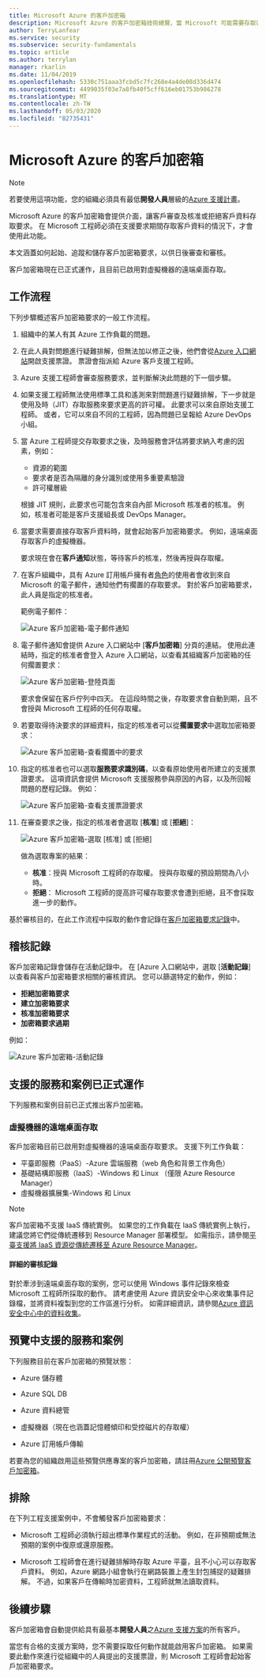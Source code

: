 ```yaml
---
title: Microsoft Azure 的客戶加密箱
description: Microsoft Azure 的客戶加密箱技術總覽，當 Microsoft 可能需要存取客戶資料時，可讓您控制雲端提供者的存取權。
author: TerryLanfear
ms.service: security
ms.subservice: security-fundamentals
ms.topic: article
ms.author: terrylan
manager: rkarlin
ms.date: 11/04/2019
ms.openlocfilehash: 5330c751aaa3fcbd5c7fc268e4a4de08d336d474
ms.sourcegitcommit: 4499035f03e7a8fb40f5cff616eb01753b986278
ms.translationtype: MT
ms.contentlocale: zh-TW
ms.lasthandoff: 05/03/2020
ms.locfileid: "82735431"
---
```

# <a name="customer-lockbox-for-microsoft-azure"></a>Microsoft Azure 的客戶加密箱

> [!NOTE]
> 若要使用這項功能，您的組織必須具有最低**開發人員**層級的[Azure 支援計畫](https://azure.microsoft.com/support/plans/)。

Microsoft Azure 的客戶加密箱會提供介面，讓客戶審查及核准或拒絕客戶資料存取要求。 在 Microsoft 工程師必須在支援要求期間存取客戶資料的情況下，才會使用此功能。

本文涵蓋如何起始、追蹤和儲存客戶加密箱要求，以供日後審查和審核。

客戶加密箱現在已正式運作，且目前已啟用對虛擬機器的遠端桌面存取。

## <a name="workflow"></a>工作流程

下列步驟概述客戶加密箱要求的一般工作流程。

1. 組織中的某人有其 Azure 工作負載的問題。

2. 在此人員對問題進行疑難排解，但無法加以修正之後，他們會從[Azure 入口網站](https://ms.portal.azure.com/signin/index/?feature.settingsportalinstance=mpac)開啟支援票證。 票證會指派給 Azure 客戶支援工程師。

3. Azure 支援工程師會審查服務要求，並判斷解決此問題的下一個步驟。

4. 如果支援工程師無法使用標準工具和遙測來對問題進行疑難排解，下一步就是使用及時（JIT）存取服務來要求更高的許可權。 此要求可以來自原始支援工程師。 或者，它可以來自不同的工程師，因為問題已呈報給 Azure DevOps 小組。

5. 當 Azure 工程師提交存取要求之後，及時服務會評估將要求納入考慮的因素，例如：
    - 資源的範圍
    - 要求者是否為隔離的身分識別或使用多重要素驗證
    - 許可權層級

    根據 JIT 規則，此要求也可能包含來自內部 Microsoft 核准者的核准。 例如，核准者可能是客戶支援組長或 DevOps Manager。

6. 當要求需要直接存取客戶資料時，就會起始客戶加密箱要求。 例如，遠端桌面存取客戶的虛擬機器。

    要求現在會在**客戶通知**狀態，等待客戶的核准，然後再授與存取權。

7. 在客戶組織中，具有 Azure 訂用帳戶擁有者[角色](../../role-based-access-control/rbac-and-directory-admin-roles.md#azure-roles)的使用者會收到來自 Microsoft 的電子郵件，通知他們有擱置的存取要求。 對於客戶加密箱要求，此人員是指定的核准者。

    範例電子郵件：

    ![Azure 客戶加密箱-電子郵件通知](./media/customer-lockbox-overview/customer-lockbox-email-notification.png)

8. 電子郵件通知會提供 Azure 入口網站中 [**客戶加密箱**] 分頁的連結。 使用此連結時，指定的核准者會登入 Azure 入口網站，以查看其組織客戶加密箱的任何擱置要求：

    ![Azure 客戶加密箱-登陸頁面](./media/customer-lockbox-overview/customer-lockbox-landing-page.png)

   要求會保留在客戶佇列中四天。 在這段時間之後，存取要求會自動到期，且不會授與 Microsoft 工程師的任何存取權。

9. 若要取得待決要求的詳細資料，指定的核准者可以從**擱置要求**中選取加密箱要求：

    ![Azure 客戶加密箱-查看擱置中的要求](./media/customer-lockbox-overview/customer-lockbox-pending-requests.png)

10. 指定的核准者也可以選取**服務要求識別碼**，以查看原始使用者所建立的支援票證要求。 這項資訊會提供 Microsoft 支援服務參與原因的內容，以及所回報問題的歷程記錄。 例如：

    ![Azure 客戶加密箱-查看支援票證要求](./media/customer-lockbox-overview/customer-lockbox-support-ticket.png)

11. 在審查要求之後，指定的核准者會選取 [**核准**] 或 [**拒絕**]：

    ![Azure 客戶加密箱-選取 [核准] 或 [拒絕]](./media/customer-lockbox-overview/customer-lockbox-approval.png)

    做為選取專案的結果：
    - **核准**：授與 Microsoft 工程師的存取權。 授與存取權的預設期間為八小時。
    - **拒絕**： Microsoft 工程師的提高許可權存取要求會遭到拒絕，且不會採取進一步的動作。

基於審核目的，在此工作流程中採取的動作會記錄在[客戶加密箱要求記錄](#auditing-logs)中。

## <a name="auditing-logs"></a>稽核記錄

客戶加密箱記錄會儲存在活動記錄中。 在 [Azure 入口網站中，選取 [**活動記錄**] 以查看與客戶加密箱要求相關的審核資訊。 您可以篩選特定的動作，例如：
- **拒絕加密箱要求**
- **建立加密箱要求**
- **核准加密箱要求**
- **加密箱要求過期**

例如：

![Azure 客戶加密箱-活動記錄](./media/customer-lockbox-overview/customer-lockbox-activitylogs.png)

## <a name="supported-services-and-scenarios-in-general-availability"></a>支援的服務和案例已正式運作

下列服務和案例目前已正式推出客戶加密箱。

### <a name="remote-desktop-access-to-virtual-machines"></a>虛擬機器的遠端桌面存取

客戶加密箱目前已啟用對虛擬機器的遠端桌面存取要求。 支援下列工作負載：
- 平臺即服務（PaaS）-Azure 雲端服務（web 角色和背景工作角色）
- 基礎結構即服務（IaaS）-Windows 和 Linux （僅限 Azure Resource Manager）
- 虛擬機器擴展集-Windows 和 Linux

> [!NOTE]
> 客戶加密箱不支援 IaaS 傳統實例。 如果您的工作負載在 IaaS 傳統實例上執行，建議您將它們從傳統遷移到 Resource Manager 部署模型。 如需指示，請參閱[平臺支援將 IaaS 資源從傳統遷移至 Azure Resource Manager](../../virtual-machines/windows/migration-classic-resource-manager-overview.md)。

#### <a name="detailed-audit-logs"></a>詳細的審核記錄

對於牽涉到遠端桌面存取的案例，您可以使用 Windows 事件記錄來檢查 Microsoft 工程師所採取的動作。 請考慮使用 Azure 資訊安全中心來收集事件記錄檔，並將資料複製到您的工作區進行分析。 如需詳細資訊，請參閱[Azure 資訊安全中心中的資料收集](../../security-center/security-center-enable-data-collection.md)。

## <a name="supported-services-and-scenarios-in-preview"></a>預覽中支援的服務和案例

下列服務目前在客戶加密箱的預覽狀態：

- Azure 儲存體

- Azure SQL DB

- Azure 資料總管

- 虛擬機器（現在也涵蓋記憶體傾印和受控磁片的存取權）

- Azure 訂用帳戶傳輸

若要為您的組織啟用這些預覽供應專案的客戶加密箱，請註冊[Azure 公開預覽客戶加密箱](https://aka.ms/customerlockbox/insiderprogram)。


## <a name="exclusions"></a>排除

在下列工程支援案例中，不會觸發客戶加密箱要求：

- Microsoft 工程師必須執行超出標準作業程式的活動。 例如，在非預期或無法預期的案例中復原或還原服務。

- Microsoft 工程師會在進行疑難排解時存取 Azure 平臺，且不小心可以存取客戶資料。 例如，Azure 網路小組會執行在網路裝置上產生封包捕捉的疑難排解。 不過，如果客戶在傳輸時加密資料，工程師就無法讀取資料。

## <a name="next-steps"></a>後續步驟

客戶加密箱會自動提供給具有最基本**開發人員**之[Azure 支援方案](https://azure.microsoft.com/support/plans/)的所有客戶。

當您有合格的支援方案時，您不需要採取任何動作就能啟用客戶加密箱。 如果需要此動作來進行從組織中的人員提出的支援票證，則 Microsoft 工程師會起始客戶加密箱要求。

